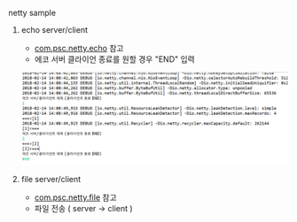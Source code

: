 netty sample

1. echo server/client 
	- [com.psc.netty.echo](src/com/psc/netty/echo) 참고
	- 에코 서버 클라이언 종료를 원할 경우 "END" 입력
	
	![screenshot](https://github.com/parkseungchul/javaSample/blob/master/nettySample/img/echoCient.png?raw=true) 
	
2. file server/client 
	- [com.psc.netty.file](src/com/psc/netty/file) 참고
	- 파일 전송 ( server -> client )	